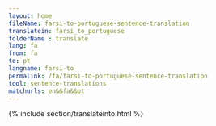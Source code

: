 ```yaml
---
layout: home
fileName: farsi-to-portuguese-sentence-translation
translatein: farsi_to_portuguese
folderName : translate
lang: fa
from: fa
to: pt
langname: farsi-to
permalink: /fa/farsi-to-portuguese-sentence-translation
tool: sentence-translations
matchurls: en&&fa&&pt
---
```

{% include section/translateinto.html %}
